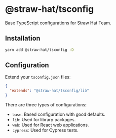 # @straw-hat/tsconfig

Base TypeScript configurations for Straw Hat Team.

## Installation

```bash
yarn add @straw-hat/tsconfig -D
```

## Configuration

Extend your `tsconfig.json` files:

```json
{
  "extends": "@straw-hat/tsconfig/lib"
}
```

There are three types of configurations:

- `base`: Based configuration with good defaults.
- `lib`: Used for library packages.
- `web`: Used for React web applications.
- `cypress`: Used for Cypress tests.
